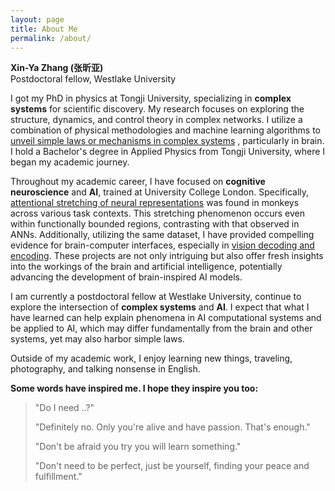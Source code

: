 ```yaml
---
layout: page
title: About Me
permalink: /about/
---
```

<strong>Xin-Ya Zhang (张昕亚)</strong><br>
Postdoctoral fellow, Westlake University

I got my PhD in physics at Tongji University, specializing in <strong>complex systems</strong> for scientific discovery. My research focuses on exploring the structure, dynamics, and control theory in complex networks. I utilize a combination of physical methodologies and machine learning algorithms to <u>unveil simple laws or mechanisms in complex systems</u> , particularly in brain. I hold a Bachelor's degree in Applied Physics from Tongji University, where I began my academic journey.

Throughout my academic career, I have focused on <strong>cognitive neuroscience</strong> and <strong>AI</strong>, trained at University College London. Specifically, <u>attentional stretching of neural representations</u> was found in monkeys across various task contexts. This stretching phenomenon occurs even within functionally bounded regions, contrasting with that observed in ANNs. Additionally, utilizing the same dataset, I have provided compelling evidence for brain-computer interfaces, especially in <u>vision decoding and encoding</u>. These projects are not only intriguing but also offer fresh insights into the workings of the brain and artificial intelligence, potentially advancing the development of brain-inspired AI models.

I am currently a postdoctoral fellow at Westlake University, continue to explore the intersection of <strong>complex systems</strong> and <strong>AI</strong>. I expect that what I have learned can help explain phenomena in AI computational systems and be applied to AI, which may differ fundamentally from the brain and other systems, yet may also harbor simple laws.

Outside of my academic work, I enjoy learning new things, traveling, photography, and talking nonsense in English.

<strong>Some words have inspired me. I hope they inspire you too:</strong>

<blockquote>
  <p>"Do I need ..?"</p>

  <p>"Definitely no. Only you're alive and have passion. That's enough."</p>

  <p>"Don't be afraid you try you will learn something."</p>

  <p>"Don't need to be perfect, just be yourself, finding your peace and fulfillment."</p>
</blockquote>
<br>
<br>
